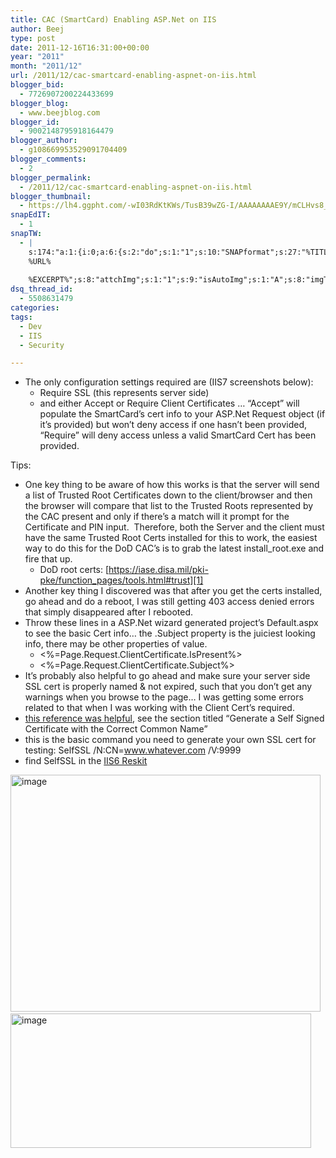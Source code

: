 ```yaml
---
title: CAC (SmartCard) Enabling ASP.Net on IIS
author: Beej
type: post
date: 2011-12-16T16:31:00+00:00
year: "2011"
month: "2011/12"
url: /2011/12/cac-smartcard-enabling-aspnet-on-iis.html
blogger_bid:
  - 7726907200224433699
blogger_blog:
  - www.beejblog.com
blogger_id:
  - 9002148795918164479
blogger_author:
  - g108669953529091704409
blogger_comments:
  - 2
blogger_permalink:
  - /2011/12/cac-smartcard-enabling-aspnet-on-iis.html
blogger_thumbnail:
  - https://lh4.ggpht.com/-wI03RdKtKWs/TusB39wZG-I/AAAAAAAAE9Y/mCLHvs8_Fzg/image_thumb%25255B5%25255D.png?imgmax=800
snapEdIT:
  - 1
snapTW:
  - |
    s:174:"a:1:{i:0;a:6:{s:2:"do";s:1:"1";s:10:"SNAPformat";s:27:"%TITLE%
    %URL%
    
    %EXCERPT%";s:8:"attchImg";s:1:"1";s:9:"isAutoImg";s:1:"A";s:8:"imgToUse";s:0:"";s:4:"doTW";s:1:"1";}}";
dsq_thread_id:
  - 5508631479
categories:
tags:
  - Dev
  - IIS
  - Security

---
```

  * The only configuration settings required are (IIS7 screenshots below): 
      * Require SSL (this represents server side) 
      * and either Accept or Require Client Certificates … “Accept” will populate the SmartCard’s cert info to your ASP.Net Request object (if it’s provided) but won’t deny access if one hasn’t been provided, “Require” will deny access unless a valid SmartCard Cert has been provided. 

Tips:

  * One key thing to be aware of how this works is that the server will send a list of Trusted Root Certificates down to the client/browser and then the browser will compare that list to the Trusted Roots represented by the CAC present and only if there’s a match will it prompt for the Certificate and PIN input.&#160; Therefore, both the Server and the client must have the same Trusted Root Certs installed for this to work, the easiest way to do this for the DoD CAC’s is to grab the latest install_root.exe and fire that up. 
      * DoD root certs: [https://iase.disa.mil/pki-pke/function_pages/tools.html#trust][1] 
  * Another key thing I discovered was that after you get the certs installed, go ahead and do a reboot, I was still getting 403 access denied errors that simply disappeared after I rebooted. 
  * Throw these lines in a ASP.Net wizard generated project’s Default.aspx to see the basic Cert info… the .Subject property is the juiciest looking info, there may be other properties of value. 
      * <%=Page.Request.ClientCertificate.IsPresent%> 
      * <%=Page.Request.ClientCertificate.Subject%> 
  * It’s probably also helpful to go ahead and make sure your server side SSL cert is properly named & not expired, such that you don’t get any warnings when you browse to the page… I was getting some errors related to that when I was working with the Client Cert’s required.
  * <a href="https://www.sslshopper.com/article-how-to-create-a-self-signed-certificate-in-iis-7.html" target="_blank">this reference was helpful</a>, see the section titled “Generate a Self Signed Certificate with the Correct Common Name”
  * this is the basic command you need to generate your own SSL cert for testing: SelfSSL /N:CN=www.whatever.com /V:9999
  * find SelfSSL in the <a href="https://www.microsoft.com/download/en/confirmation.aspx?id=17275" target="_blank">IIS6 Reskit</a>

[<img style="background-image: none; border-right-width: 0px; padding-left: 0px; padding-right: 0px; display: inline; border-top-width: 0px; border-bottom-width: 0px; border-left-width: 0px; padding-top: 0px" title="image" border="0" alt="image" src="https://lh4.ggpht.com/-wI03RdKtKWs/TusB39wZG-I/AAAAAAAAE9Y/mCLHvs8_Fzg/image_thumb%25255B5%25255D.png?imgmax=800" width="496" height="379" />][2]&#160;[<img style="background-image: none; border-right-width: 0px; padding-left: 0px; padding-right: 0px; display: inline; border-top-width: 0px; border-bottom-width: 0px; border-left-width: 0px; padding-top: 0px" title="image" border="0" alt="image" src="https://lh5.ggpht.com/-gQf1ZE4EC0I/TusB5IFd5OI/AAAAAAAAE9o/hBD5diMpub4/image_thumb%25255B3%25255D.png?imgmax=800" width="481" height="215" />][3]

 [1]: https://iase.disa.mil/pki-pke/function_pages/tools.html#trust "https://iase.disa.mil/pki-pke/function_pages/tools.html#trust"
 [2]: https://lh3.ggpht.com/-KJPMlhOZEAY/TusB3J87fjI/AAAAAAAAE9U/3Lsup3GXUEo/s1600-h/image%25255B11%25255D.png
 [3]: https://lh6.ggpht.com/-S_lF7eqlF0s/TusB4TtN-lI/AAAAAAAAE9g/ZJ-3_bI61Aw/s1600-h/image%25255B7%25255D.png